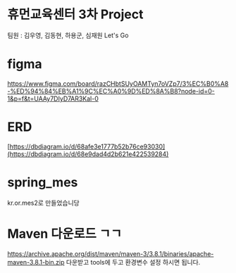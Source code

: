 # 휴먼교육센터 3차 Project
팀원 : 김우영, 김동현, 하용군, 심재원 Let's Go
# figma
https://www.figma.com/board/razCHbtSUyOAMTyn7oVZp7/3%EC%B0%A8-%ED%94%84%EB%A1%9C%EC%A0%9D%ED%8A%B8?node-id=0-1&p=f&t=UAAy7DIyD7AR3Kal-0
# ERD
[https://dbdiagram.io/d/68afe3e1777b52b76ce93030](https://dbdiagram.io/d/68e9dad4d2b621e422539284)
# spring_mes
kr.or.mes2로 만들었습니당
# Maven 다운로드 ㄱㄱ
https://archive.apache.org/dist/maven/maven-3/3.8.1/binaries/apache-maven-3.8.1-bin.zip
다운받고 tools에 두고 환경변수 설정 하시면 됩니다.
